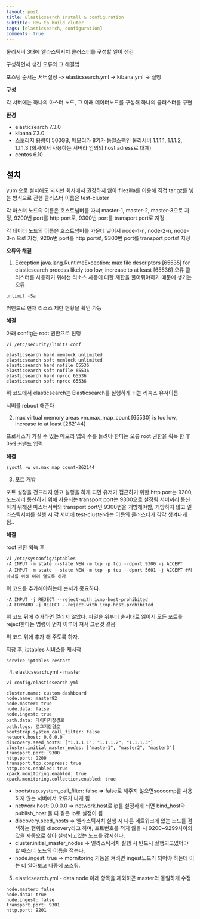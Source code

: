 ```yaml
---
layout: post
title: Elasticsearch Install & configuration
subtitle: How to build cluter
tags: [elasticsearch, configuration]
comments: true
---
```


물리서버 3대에 엘라스틱서치 클러스터를 구성할 일이 생김

구성하면서 생긴 오류와 그 해결법

포스팅 순서는 서버설정 -> elasticsearch.yml -> kibana.yml -> 실행  

**구성**

각 서버에는 하나의 마스터 노드, 그 아래 데이터노드를 구성해 하나의 클러스터를 구현

**환경**

* elasticsearch 7.3.0
* kibana 7.3.0
* 스토리지 용량이 500GB, 메모리가 8기가 동일스펙인 물리서버 1.1.1.1, 1.1.1.2, 1.1.1.3 (회사에서 사용하는 서버라 임의의 host adress로 대체)
* centos 6.10


## 설치

yum 으로 설치해도 되지만 회사에서 권장하지 않아 filezilla를 이용해 직접 tar.gz를 넣는 방식으로 진행
클러스터 이름은 test-cluster

각 마스터 노드의 이름은 호스트넘버를 따서 master-1, master-2, master-3으로 지정, 9200번 port를 http port로, 9300번 port를 transport port로 지정

각 데이터 노드의 이름은 호스트넘버를 가운데 넣어서 node-1-n, node-2-n, node-3-n 으로 지정, 920n번 port를 http port로, 9300번 port를 transport port로 지정

**오류와 해결**


1. Exception java.lang.RuntimeException: max file descriptors [65535] for elasticsearch process likely too low, increase to at least [65536] 오류
클러스터를 사용하기 위해선 리소스 사용에 대한 제한을 풀어줘야하기 떄문에 생기는 오류
~~~
unlimit -Sa
~~~
커맨드로 현재 리소스 제한 현황을 확인 가능

**해결**
  
아래 config는 root 권한으로 진행
~~~
vi /etc/security/limits.conf

elasticsearch hard memlock unlimited
elasticsearch soft memlock unlimited
elasticsearch hard nofile 65536
elasticsearch soft nofile 65536
elasticsearch hard nproc 65536
elasticsearch soft nproc 65536
~~~
위 코드에서 elasticsearch는 Elasticsearch를 실행하게 되는 리눅스 유저이름

서버를 reboot 해준다

2. max virtual memory areas vm.max_map_count [65530] is too low, increase to at least [262144]

프로세스가 가질 수 있는 메모리 맵의 수를 늘려야 한다는 오류
root 권한을 획득 한 후 아래 커맨드 입력

**해결**
  
~~~
sysctl -w vm.max_map_count=262144 
~~~


3. 포트 개방 

포트 설정을 건드리지 않고 실행을 하게 되면 유저가 접근하기 위한 http port는 9200, 노드끼리 통신하기 위해 사용되는 transport port는 9300으로 설정됨
서버끼리 통신하기 위해선 마스터서버의 transport port인 9300번을 개방해야함, 개방하지 않고 엘라스틱서치를 실행 시 각 서버에 test-cluster라는 이름의 
클러스터가 각각 생겨나게됨.. 

**해결**
  
root 권한 획득 후
~~~
vi /etc/sysconfig/iptables
-A INPUT -m state --state NEW -m tcp -p tcp --dport 9300 -j ACCEPT
-A INPUT -m state --state NEW -m tcp -p tcp --dport 5601 -j ACCEPT #키바나를 위해 미리 열도록 하자
~~~
위 코드를 추가해야하는데 순서가 중요하다.
~~~
-A INPUT -j REJECT --reject-with icmp-host-prohibited
-A FORWARD -j REJECT --reject-with icmp-host-prohibited
~~~
위 코드 뒤에 추가하면 열리지 않았다. 파일을 위부터 순서대로 읽어서 모든 포트를 reject한다는 명령이 먼저 이루어 져서 그런것 같음
  
위 코드 위에 추가 해 주도록 하자.
  
저장 후, iptables 서비스를 재시작
~~~
service iptables restart
~~~

4. elasticsearch.yml - master
~~~
vi config/elasticsearch.yml

cluster.name: custom-dashboard
node.name: master92
node.master: true
node.data: false
node.ingest: true
path.data: 데이터저장경로
path.logs: 로그저장경로
bootstrap.system_call_filter: false
network.host: 0.0.0.0
discovery.seed_hosts: ["1.1.1.1", "1.1.1.2", "1.1.1.3"]
cluster.initial_master_nodes: ["master1", "master2", "master3"]
transport.port: 9300
http.port: 9200
transport.tcp.compress: true
http.cors.enabled: true
xpack.monitoring.enabled: true
xpack.monitoring.collection.enabled: true
~~~
- bootstrap.system_call_filter: false => false로 해주지 않으면seccomp를 사용하지 않는 서버에서 오류가 나게 됨
- network.host: 0.0.0.0 => network.host로 ip를 설정하게 되면 bind_host와 publish_host 둘 다 같은 ip로 설정이 됨
- discovery.seed_hosts => 엘라스틱서치 실행 시 다른 네트워크에 있는 노드를 검색하는 행위를 discovery라고 하며, 포트번호를 적지 않을 시 9200~9299사이의 값을 자동으로 찾아 실행되고있는 노드를 감지한다.
- cluster.initial_master_nodes => 엘라스틱서치 실행 시 반드시 실행되고있어야 할 마스터 노드의 이름을 적는다. 
- node.ingest: true => mornitoring 기능을 켜려면 ingest노드가 되어야 하는데 이는 더 알아보고 나중에 포스팅.

5. elasticsearch.yml - data node 
아래 항목을 제외하곤 master와 동일하게 수정
~~~
node.master: false
node.data: true
node.ingest: false
transport.port: 9301
http.port: 9201
~~~
  
